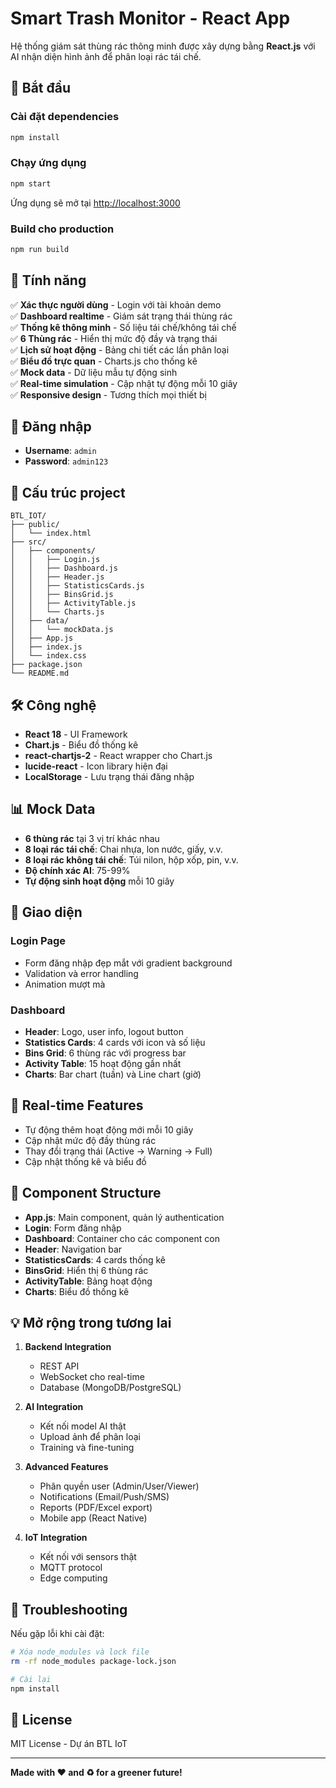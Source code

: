 # Smart Trash Monitor - React App

Hệ thống giám sát thùng rác thông minh được xây dựng bằng **React.js** với AI nhận diện hình ảnh để phân loại rác tái chế.

## 🚀 Bắt đầu

### Cài đặt dependencies

```bash
npm install
```

### Chạy ứng dụng

```bash
npm start
```

Ứng dụng sẽ mở tại [http://localhost:3000](http://localhost:3000)

### Build cho production

```bash
npm run build
```

## 🎯 Tính năng

✅ **Xác thực người dùng** - Login với tài khoản demo  
✅ **Dashboard realtime** - Giám sát trạng thái thùng rác  
✅ **Thống kê thông minh** - Số liệu tái chế/không tái chế  
✅ **6 Thùng rác** - Hiển thị mức độ đầy và trạng thái  
✅ **Lịch sử hoạt động** - Bảng chi tiết các lần phân loại  
✅ **Biểu đồ trực quan** - Charts.js cho thống kê  
✅ **Mock data** - Dữ liệu mẫu tự động sinh  
✅ **Real-time simulation** - Cập nhật tự động mỗi 10 giây  
✅ **Responsive design** - Tương thích mọi thiết bị  

## 🔐 Đăng nhập

- **Username**: `admin`
- **Password**: `admin123`

## 📁 Cấu trúc project

```
BTL_IOT/
├── public/
│   └── index.html
├── src/
│   ├── components/
│   │   ├── Login.js
│   │   ├── Dashboard.js
│   │   ├── Header.js
│   │   ├── StatisticsCards.js
│   │   ├── BinsGrid.js
│   │   ├── ActivityTable.js
│   │   └── Charts.js
│   ├── data/
│   │   └── mockData.js
│   ├── App.js
│   ├── index.js
│   └── index.css
├── package.json
└── README.md
```

## 🛠️ Công nghệ

- **React 18** - UI Framework
- **Chart.js** - Biểu đồ thống kê
- **react-chartjs-2** - React wrapper cho Chart.js
- **lucide-react** - Icon library hiện đại
- **LocalStorage** - Lưu trạng thái đăng nhập

## 📊 Mock Data

- **6 thùng rác** tại 3 vị trí khác nhau
- **8 loại rác tái chế**: Chai nhựa, lon nước, giấy, v.v.
- **8 loại rác không tái chế**: Túi nilon, hộp xốp, pin, v.v.
- **Độ chính xác AI**: 75-99%
- **Tự động sinh hoạt động** mỗi 10 giây

## 🎨 Giao diện

### Login Page
- Form đăng nhập đẹp mắt với gradient background
- Validation và error handling
- Animation mượt mà

### Dashboard
- **Header**: Logo, user info, logout button
- **Statistics Cards**: 4 cards với icon và số liệu
- **Bins Grid**: 6 thùng rác với progress bar
- **Activity Table**: 15 hoạt động gần nhất
- **Charts**: Bar chart (tuần) và Line chart (giờ)

## 🔄 Real-time Features

- Tự động thêm hoạt động mới mỗi 10 giây
- Cập nhật mức độ đầy thùng rác
- Thay đổi trạng thái (Active → Warning → Full)
- Cập nhật thống kê và biểu đồ

## 🌟 Component Structure

- **App.js**: Main component, quản lý authentication
- **Login**: Form đăng nhập
- **Dashboard**: Container cho các component con
- **Header**: Navigation bar
- **StatisticsCards**: 4 cards thống kê
- **BinsGrid**: Hiển thị 6 thùng rác
- **ActivityTable**: Bảng hoạt động
- **Charts**: Biểu đồ thống kê

## 💡 Mở rộng trong tương lai

1. **Backend Integration**
   - REST API
   - WebSocket cho real-time
   - Database (MongoDB/PostgreSQL)

2. **AI Integration**
   - Kết nối model AI thật
   - Upload ảnh để phân loại
   - Training và fine-tuning

3. **Advanced Features**
   - Phân quyền user (Admin/User/Viewer)
   - Notifications (Email/Push/SMS)
   - Reports (PDF/Excel export)
   - Mobile app (React Native)

4. **IoT Integration**
   - Kết nối với sensors thật
   - MQTT protocol
   - Edge computing

## 🐛 Troubleshooting

Nếu gặp lỗi khi cài đặt:

```bash
# Xóa node_modules và lock file
rm -rf node_modules package-lock.json

# Cài lại
npm install
```

## 📝 License

MIT License - Dự án BTL IoT

---

**Made with ❤️ and ♻️ for a greener future!**
